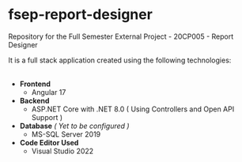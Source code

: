 # fsep-report-designer
Repository for the Full Semester External Project - 20CP005 - Report Designer

It is a full stack application created using the following technologies: <br/><br/>
- **Frontend**
  -   Angular 17 <br/>
- **Backend**
  -  ASP.NET Core with .NET 8.0 ( Using Controllers and Open API Support ) <br/>
- **Database**  *( Yet to be configured )*
  - MS-SQL Server 2019 <br/>
- **Code Editor Used**
  - Visual Studio 2022